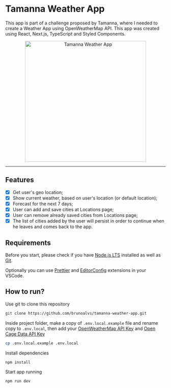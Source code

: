 # Tamanna Weather App

This app is part of a challenge proposed by Tamanna, where I needed to create a Weather App using OpenWeatherMap API. This app was created using React, Next.js, TypeScript and Styled Components.

<div align="center">
  <img alt="Tamanna Weather App" title="Tamanna Weather App" src="./.github/screen.gif" height="380" />
</div>

---

## Features

- [x] Get user's geo location;
- [x] Show current weather, based on user's location (or default location);
- [x] Forecast for the next 7 days;
- [x] User can add and save cities at Locations page;
- [x] User can remove already saved cities from Locations page;
- [x] The list of cities added by the user will persist in order to continue when he leaves and comes back to the app.

## Requirements

Before you start, please check if you have [Node.js LTS](https://nodejs.org/en) installed as well as [Git](https://git-scm.com).

Optionally you can use [Prettier](https://marketplace.visualstudio.com/items?itemName=esbenp.prettier-vscode) and [EditorConfig](https://marketplace.visualstudio.com/items?itemName=EditorConfig.EditorConfig) extensions in your VSCode.

## How to run?

Use git to clone this repository

```bash
git clone https://github.com/brunoalvs/tamanna-weather-app.git
```

Inside project folder, make a copy of `.env.local.example` file and rename copy to `.env.local`, then add your [OpenWeatherMap API Key](https://openweathermap.org/appid) and [Open Cage Data API Key](https://opencagedata.com/api)

```bash
cp .env.local.example .env.local
```

Install dependencies

```bash
npm install
```

Start app running

```bash
npm run dev
```
